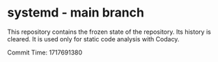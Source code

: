 # systemd - main branch

This repository contains the frozen state of the repository.
Its history is cleared. It is used only for static code
analysis with Codacy.

Commit Time: 1717691380